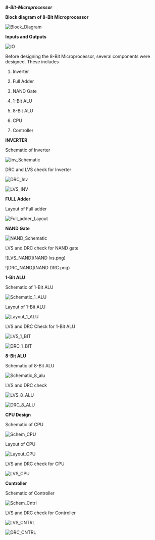 **_8-Bit-Microprocessor_**

**Block diagram of 8-Bit Microprocessor**

![Block_Diagram](8_bit_Block.PNG)

**Inputs and Outputs**

![IO](IO.PNG)

Before designing the 8-Bit Microprocessor, several components were designed. These includes 

1) Inverter

2) Full Adder

3) NAND Gate

4) 1-Bit ALU

5) 8-Bit ALU

6) CPU

7) Controller

**INVERTER**

Schematic of Inverter

![Inv_Schematic](inverter_schematic.png)

DRC and LVS check for Inverter

![DRC_Inv](inverterlayoutwithdrc.png)

![LVS_INV](inverterextractedwithlvs.png)

**FULL Adder**

Layout of Full adder

![Full_adder_Layout](FulladdLay.PNG)

**NAND Gate**

![NAND_Schematic](NAND_schematic.png)

LVS and DRC check for NAND gate

![LVS_NAND](NAND lvs.png)

![DRC_NAND](NAND DRC.png)

**1-Bit ALU**

Schematic of 1-Bit ALU

![Schematic_1_ALU](Capture.PNG)

Layout of 1-Bit ALU

![Layout_1_ALU](alu1nitlayout.PNG)

LVS and DRC Check for 1-Bit ALU

![LVS_1_BIT](alu1bitlvs.PNG)

![DRC_1_BIT](alu1bitlayoutDRC.PNG)

**8-Bit ALU**

Schematic of 8-Bit ALU

![Schematic_8_alu](8bitALUschm.png)

LVS and DRC check

![LVS_8_ALU](alu8bitlvs.PNG)

![DRC_8_ALU](alu8bitdrc.PNG)

**CPU Design**

Schematic of CPU

![Schem_CPU](CPUschm.png)

Layout of CPU

![Layout_CPU](CPUlay.png)

LVS and DRC check for CPU

![LVS_CPU](CPUlvs.png)

**Controller**

Schematic of Controller

![Schem_Cntrl](Controlschm.png)

LVS and DRC check for Controller

![LVS_CNTRL](ControlLVS.png)

![DRC_CNTRL](ControlLay.png)






